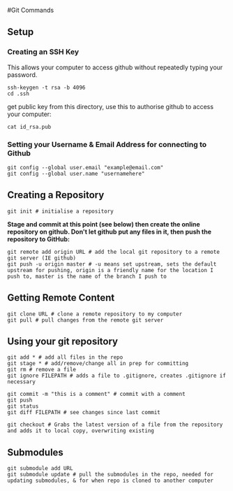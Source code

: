 #Git Commands

## Setup
### Creating an SSH Key
This allows your computer to access github without repeatedly typing your password.

	ssh-keygen -t rsa -b 4096
	cd .ssh
	
get public key from this directory, use this to authorise github to access your computer:

	cat id_rsa.pub
	
### Setting your Username & Email Address for connecting to Github
	git config --global user.email "example@email.com"
	git config --global user.name "usernamehere"

## Creating a Repository
	git init # initialise a repository

**Stage and commit at this point (see below) then create the online repository on github. Don't let github put any files in it, then push the repository to GitHub:**

	git remote add origin URL # add the local git repository to a remote git server (IE github)
	git push -u origin master # -u means set upstream, sets the default upstream for pushing, origin is a friendly name for the location I push to, master is the name of the branch I push to

## Getting Remote Content
	git clone URL # clone a remote repository to my computer
	git pull # pull changes from the remote git server

## Using your git repository
	git add * # add all files in the repo
	git stage * # add/remove/change all in prep for committing
	git rm # remove a file
	git ignore FILEPATH # adds a file to .gitignore, creates .gitignore if necessary

	git commit -m "this is a comment" # commit with a comment
	git push
	git status
	git diff FILEPATH # see changes since last commit

	git checkout # Grabs the latest version of a file from the repository and adds it to local copy, overwriting existing

## Submodules
	git submodule add URL
	git submodule update # pull the submodules in the repo, needed for updating submodules, & for when repo is cloned to another computer

